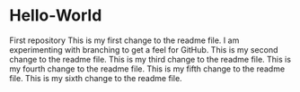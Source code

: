 # Hello-World
First repository
This is my first change to the readme file.
I am experimenting with branching to get a feel for GitHub.
This is my second change to the readme file.
This is my third change to the readme file.
This is my fourth change to the readme file.
This is my fifth change to the readme file.
This is my sixth change to the readme file.
